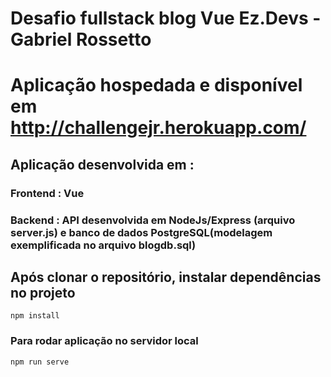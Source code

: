 # Desafio fullstack blog Vue Ez.Devs - Gabriel Rossetto

# Aplicação hospedada e disponível em http://challengejr.herokuapp.com/

## Aplicação desenvolvida em : 
### Frontend : Vue
### Backend : API desenvolvida em NodeJs/Express (arquivo server.js) e banco de dados PostgreSQL(modelagem exemplificada no arquivo blogdb.sql)




## Após clonar o repositório, instalar dependências no projeto
```
npm install
```

### Para rodar aplicação no servidor local
```
npm run serve
```


